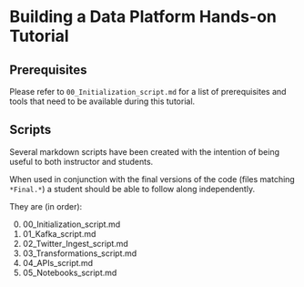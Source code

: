 # Building a Data Platform Hands-on Tutorial

## Prerequisites

Please refer to `00_Initialization_script.md` for a list of prerequisites and tools that need to be available during
this tutorial.

## Scripts

Several markdown scripts have been created with the intention of being useful to both instructor and students.

When used in conjunction with the final versions of the code (files matching `*Final.*`) a student should be able to
follow along independently.

They are (in order):

0. 00_Initialization_script.md
1. 01_Kafka_script.md
2. 02_Twitter_Ingest_script.md
3. 03_Transformations_script.md
4. 04_APIs_script.md
5. 05_Notebooks_script.md
